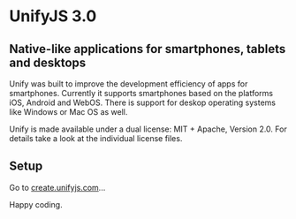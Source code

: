 UnifyJS 3.0
===========

Native-like applications for smartphones, tablets and desktops
--------------------------------------------------------------

Unify was built to improve the development efficiency of apps for smartphones. Currently it supports smartphones based on the platforms iOS, Android and WebOS. There is support for deskop operating systems like Windows or Mac OS as well.

Unify is made available under a dual license: MIT + Apache, Version 2.0. For details take a look at the individual license files.

Setup
-----

Go to [create.unifyjs.com](http://create.unifyjs.com)...

Happy coding.
